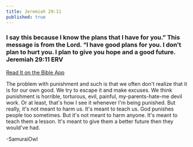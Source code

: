 ```yaml
---
title: Jeremiah 29:11
published: true
---
```


<h3>I say this because I know the plans that I have for you.” This message is from the Lord. “I have good plans for you. I don’t plan to hurt you. I plan to give you hope and a good future.
Jeremiah 29:11 ERV</h3>
<a href = "https://bible.com/bible/406/jer.29.11.ERV">Read It on the Bible App</a>
<p>The problem with punishment and such is that we often don't realize that it is for our own good. We try to escape it and make excuses. We think punishment is horrible, torturous,  evil, painful, my-parents-hate-me devil work. Or at least, that's how I see it whenever I'm being punished. But really, it's not meant to harm us. It's meant to teach us. God punishes people too sometimes. But it's not meant to harm anyone. It's meant to teach them a lesson. It's meant to give them a better future then they would've had.</p>
<p> -SamuraiOwl</p>

